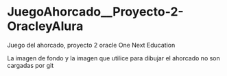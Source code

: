 # JuegoAhorcado__Proyecto-2-OracleyAlura

Juego del ahorcado, proyecto 2 oracle One Next Education

La imagen de fondo y la imagen que utilice para dibujar el ahorcado no son cargadas por git
